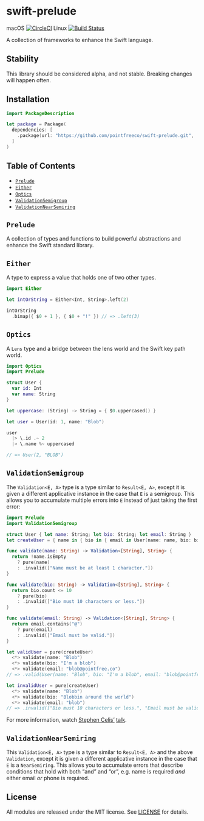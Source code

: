 # swift-prelude

macOS [![CircleCI](https://circleci.com/gh/pointfreeco/swift-prelude.svg?style=svg)](https://circleci.com/gh/pointfreeco/swift-prelude) Linux [![Build Status](https://travis-ci.org/pointfreeco/swift-prelude.svg?branch=master)](https://travis-ci.org/pointfreeco/swift-prelude)


A collection of frameworks to enhance the Swift language.

## Stability

This library should be considered alpha, and not stable. Breaking changes will happen often.

## Installation

```swift
import PackageDescription

let package = Package(
  dependencies: [
    .package(url: "https://github.com/pointfreeco/swift-prelude.git", .branch("master")),
  ]
)
```

## Table of Contents

* [`Prelude`](#prelude)
* [`Either`](#either)
* [`Optics`](#optics)
* [`ValidationSemigroup`](#validationsemigroup)
* [`ValidationNearSemiring`](#validationnearsemiring)

## `Prelude`

A collection of types and functions to build powerful abstractions and enhance the Swift standard library.

## `Either`

A type to express a value that holds one of two other types.

```swift
import Either

let intOrString = Either<Int, String>.left(2)

intOrString
  .bimap({ $0 + 1 }, { $0 + "!" }) // => .left(3)
```

## `Optics`

A `Lens` type and a bridge between the lens world and the Swift key path world.

```swift
import Optics
import Prelude

struct User {
  var id: Int
  var name: String
}

let uppercase: (String) -> String = { $0.uppercased() }

let user = User(id: 1, name: "Blob")

user
  |> \.id .~ 2
  |> \.name %~ uppercased

// => User(2, "BLOB")
```

## `ValidationSemigroup`

The `Validation<E, A>` type is a type similar to `Result<E, A>`, except it is given a different applicative instance in the case that `E` is a semigroup. This allows you to accumulate multiple errors into `E` instead of just taking the first error:

```swift
import Prelude
import ValidationSemigroup

struct User { let name: String; let bio: String; let email: String }
let createUser = { name in { bio in { email in User(name: name, bio: bio, email: email) } } }

func validate(name: String) -> Validation<[String], String> {
  return !name.isEmpty
    ? pure(name)
    : .invalid(["Name must be at least 1 character."])
}

func validate(bio: String) -> Validation<[String], String> {
  return bio.count <= 10
    ? pure(bio)
    : .invalid(["Bio must 10 characters or less."])
}

func validate(email: String) -> Validation<[String], String> {
  return email.contains("@")
    ? pure(email)
    : .invalid(["Email must be valid."])
}

let validUser = pure(createUser)
  <*> validate(name: "Blob")
  <*> validate(bio: "I'm a blob")
  <*> validate(email: "blob@pointfree.co")
// => .valid(User(name: "Blob", bio: "I'm a blob", email: "blob@pointfree.co"))

let invalidUser = pure(createUser)
  <*> validate(name: "Blob")
  <*> validate(bio: "Blobbin around the world")
  <*> validate(email: "blob")
// => .invalid(["Bio must 10 characters or less.", "Email must be valid."])
```

For more information, watch [Stephen Celis’](http://www.twitter.com/stephencelis) [talk](https://www.youtube.com/watch?v=Awva79gjoHY).

## `ValidationNearSemiring`

This `Validation<E, A>` type is a type similar to `Result<E, A>` and the above `Validation`, except it is given a different applicative instance in the case that `E` is a `NearSemiring`. This allows you to accumulate errors that describe conditions that hold with both “and” and “or”, e.g. name is required _and_ either email _or_ phone is required.

## License

All modules are released under the MIT license. See [LICENSE](LICENSE) for details.
